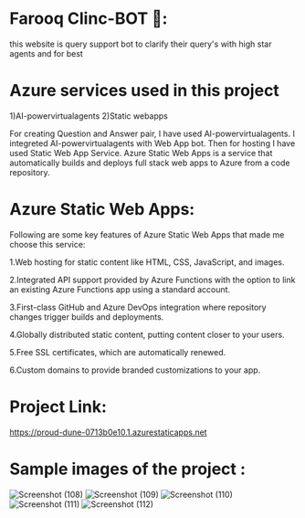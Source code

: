 # Farooq Clinc-BOT 🏥:

this website is query support bot to clarify their query's with high star agents and for best


# Azure services used in this project

1)AI-powervirtualagents 2)Static webapps 

For creating Question and Answer pair, I have used AI-powervirtualagents. I integreted AI-powervirtualagents with Web App bot. Then for hosting I have used Static Web App Service. Azure Static Web Apps is a service that automatically builds and deploys full stack web apps to Azure from a code repository.

# Azure Static Web Apps: 

Following are some key features of Azure Static Web Apps that made me choose this service:

1.Web hosting for static content like HTML, CSS, JavaScript, and images.

2.Integrated API support provided by Azure Functions with the option to link an existing Azure Functions app using a standard account.

3.First-class GitHub and Azure DevOps integration where repository changes trigger builds and deployments.

4.Globally distributed static content, putting content closer to your users.

5.Free SSL certificates, which are automatically renewed.

6.Custom domains to provide branded customizations to your app.

# Project Link:

https://proud-dune-0713b0e10.1.azurestaticapps.net

# Sample images of the project :

![Screenshot (108)](https://user-images.githubusercontent.com/99309231/179045461-29b8cf12-563a-4ea8-8bf5-90d77c082314.png)
![Screenshot (109)](https://user-images.githubusercontent.com/99309231/179045469-b7dd9f7b-3bc6-401a-a11a-4a538df10c64.png)
![Screenshot (110)](https://user-images.githubusercontent.com/99309231/179045470-fc72b36e-64cf-41bb-9149-6902b0ebc6b8.png)
![Screenshot (111)](https://user-images.githubusercontent.com/99309231/179045472-23a18d21-91fc-4e8c-85c2-fede48229616.png)
![Screenshot (112)](https://user-images.githubusercontent.com/99309231/179045475-637a942a-e232-4cad-a9cb-3dc1f33ad2b7.png)
